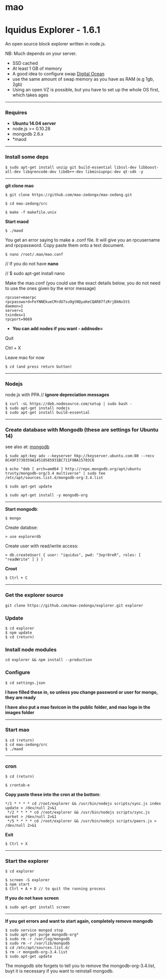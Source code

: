 mao
===================


Iquidus Explorer - 1.6.1
================

An open source block explorer written in node.js.

NB: Much depends on your server.

- SSD cached
- At least 1 GB of memory
- A good idea to configure swap
[Digital Ocean](https://www.digitalocean.com/community/tutorials/how-to-add-swap-on-ubuntu-14-04)
- use the same amount of swap memory as you have as RAM (e.g 1gb, 2gb)
- Using an open VZ is possible, but you have to set up the whole OS first, which takes ages

-----

### Requires

*  **Ubuntu 14.04 server**
*  node.js >= 0.10.28
*  mongodb 2.6.x
*  *maod

------

### Install some deps

    $ sudo apt-get install unzip git build-essential libssl-dev libboost-all-dev libqrencode-dev libdb++-dev libminiupnpc-dev qt-sdk -y
    
-----

**git clone mao**

    $ git clone https://github.com/mao-zedongx/mao-zedong.git
    
    $ cd mao-zedong/src
    
    $ make -f makefile.unix

**Start maod**

    $ ./maod

You get an error saying to make a .conf file. It will give you an rpcusername and rpcpassword. Copy paste them onto a text document.

    $ nano /root/.mao/mao.conf

// If you do not have **nano**

// $ sudo apt-get install nano

Make the mao.conf (you could use the exact details below, you do not need to use the ones given by the error message)

    rpcuser=maorpc
    rpcpassword=FeYNNEkueCMrdU7su9gtNQyaKeCQAR87fzRrjBkNxStS
    daemon=1
    server=1
    txindex=1
    rpcport=9669


- **You can add nodes if you want - addnode=**

Quit

Ctrl + X

Leave mao for now

    $ cd (and press return button)

-------



### Nodejs

node.js with PPA // **ignore depreciation messages**

    $ curl -sL https://deb.nodesource.com/setup | sudo bash -
    $ sudo apt-get install nodejs
    $ sudo apt-get install build-essential

-----


### Create database with Mongodb (these are settings for Ubuntu 14)

see also at: [mongodb](https://docs.mongodb.com/manual/tutorial/install-mongodb-on-ubuntu/)

    $ sudo apt-key adv --keyserver hkp://keyserver.ubuntu.com:80 --recv 0C49F3730359A14518585931BC711F9BA15703C6

    $ echo "deb [ arch=amd64 ] http://repo.mongodb.org/apt/ubuntu trusty/mongodb-org/3.4 multiverse" | sudo tee /etc/apt/sources.list.d/mongodb-org-3.4.list

    $ sudo apt-get update
    
    $ sudo apt-get install -y mongodb-org


-----


**Start mongodb**:

    $ mongo

Create databse:

    > use explorerdb

Create user with read/write access:

    > db.createUser( { user: "iquidus", pwd: "3xp!0reR", roles: [ "readWrite" ] } )


**Croot**

    $ Ctrl + C

------

### Get the explorer source

 

    git clone https://github.com/mao-zedongx/explorer.git explorer
    

### Update

    $ cd explorer
    $ npm update
    $ cd (return)


### Install node modules

    cd explorer && npm install --production
    

### Configure

    $ cd settings.json

**I have filled these in, so unless you change password or user for mongo, they are ready**

**I have also put a mao favicon in the public folder, and mao logo in the images folder**

-----

### Start mao

    $ cd (return)
    $ cd mao-zedong/src
    $ ./maod

-----

### cron

    $ cd (return)
    
    $ crontab-e

**Copy paste these into the cron at the bottom**:

 

    */1 * * * * cd /root/explorer && /usr/bin/nodejs scripts/sync.js index update > /dev/null 2>&1
     */2 * * * * cd /root/explorer && /usr/bin/nodejs scripts/sync.js market > /dev/null 2>&1
     */5 * * * * cd /root/explorer && /usr/bin/nodejs scripts/peers.js > /dev/null 2>&1

 
 **Exit**
 
 

    $ Ctrl + X

 
 
 -------


### Start the explorer

    $ cd explorer
    
    $ screen -S explorer
    $ npm start
    $ Ctrl + A + D // to quit the running process



**If you do not have** **screen**

    $ sudo apt-get install screen

------



**If you get errors and want to start again, completely remove mongodb**

    $ sudo service mongod stop
    $ sudo apt-get purge mongodb-org*
    $ sudo rm -r /var/log/mongodb
    $ sudo rm -r /var/lib/mongodb
    $ cd /etc/apt/sources.list.d/
    $ rm -r mongodb-org-3.4.list
    $ sudo apt-get update


The mongodb site forgets to tell you to remove the mongodb-org-3.4.list, buyt it is necessary if you want to reinstall mongodb.


